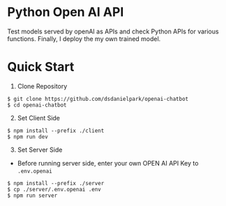 # Python Open AI API
Test models served by openAI as APIs and check Python APIs for various functions. Finally, I deploy the my own trained model.


# Quick Start
1. Clone Repository
```
$ git clone https://github.com/dsdanielpark/openai-chatbot
$ cd openai-chatbot
```


2. Set Client Side
```
$ npm install --prefix ./client
$ npm run dev
```

3. Set Server Side
- Before running server side, enter your own OPEN AI API Key to `.env.openai`
```
$ npm install --prefix ./server
$ cp ./server/.env.openai .env 
$ npm run server
```
